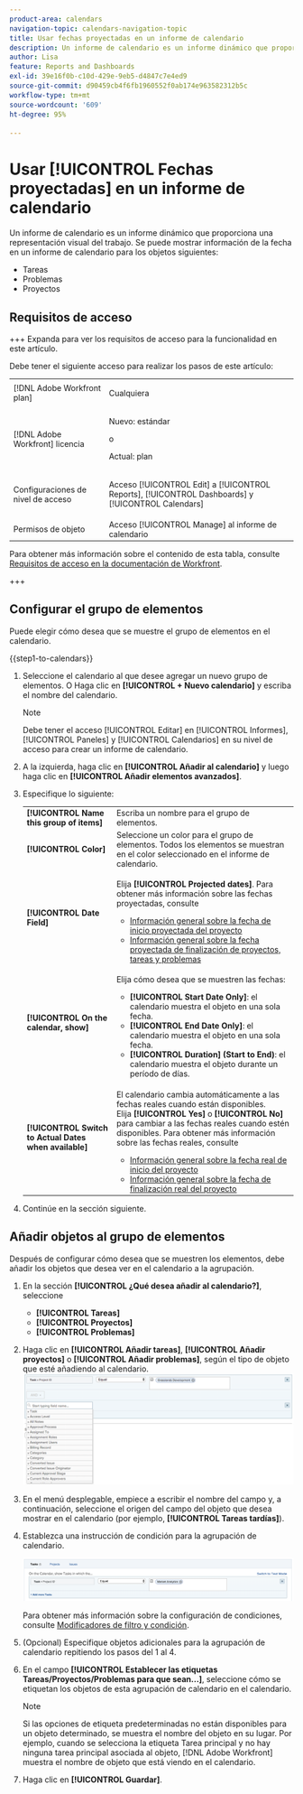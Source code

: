 ```yaml
---
product-area: calendars
navigation-topic: calendars-navigation-topic
title: Usar fechas proyectadas en un informe de calendario
description: Un informe de calendario es un informe dinámico que proporciona una representación visual del trabajo. Puede utilizar los campos Fecha proyectada en un informe de calendario para tareas, problemas y proyectos.
author: Lisa
feature: Reports and Dashboards
exl-id: 39e16f0b-c10d-429e-9eb5-d4847c7e4ed9
source-git-commit: d90459cb4f6fb1960552f0ab174e963582312b5c
workflow-type: tm+mt
source-wordcount: '609'
ht-degree: 95%

---
```


# Usar [!UICONTROL Fechas proyectadas] en un informe de calendario

Un informe de calendario es un informe dinámico que proporciona una representación visual del trabajo. Se puede mostrar información de la fecha en un informe de calendario para los objetos siguientes:

* Tareas
* Problemas
* Proyectos

## Requisitos de acceso

+++ Expanda para ver los requisitos de acceso para la funcionalidad en este artículo.

Debe tener el siguiente acceso para realizar los pasos de este artículo:

<table style="table-layout:auto"> 
 <col> 
 </col> 
 <col> 
 </col> 
 <tbody> 
  <tr> 
   <td role="rowheader">[!DNL Adobe Workfront plan]</td> 
   <td> <p>Cualquiera</p> </td> 
  </tr> 
  <tr> 
   <td role="rowheader">[!DNL Adobe Workfront] licencia</td> 
   <td><p>Nuevo: estándar</p>
       <p>o</p>
       <p>Actual: plan</p></td> 
  </tr> 
  <tr> 
   <td role="rowheader">Configuraciones de nivel de acceso</td> 
   <td> <p>Acceso [!UICONTROL Edit] a [!UICONTROL Reports], [!UICONTROL Dashboards] y [!UICONTROL Calendars]</p></td> 
  </tr> 
  <tr> 
   <td role="rowheader">Permisos de objeto</td> 
   <td>Acceso [!UICONTROL Manage] al informe de calendario</td> 
  </tr> 
 </tbody> 
</table>

Para obtener más información sobre el contenido de esta tabla, consulte [Requisitos de acceso en la documentación de Workfront](/help/quicksilver/administration-and-setup/add-users/access-levels-and-object-permissions/access-level-requirements-in-documentation.md).

+++

## Configurar el grupo de elementos

Puede elegir cómo desea que se muestre el grupo de elementos en el calendario.

{{step1-to-calendars}}

1. Seleccione el calendario al que desee agregar un nuevo grupo de elementos.
O
Haga clic en **[!UICONTROL + Nuevo calendario]** y escriba el nombre del calendario.

   >[!NOTE]
   >
   >Debe tener el acceso [!UICONTROL Editar] en [!UICONTROL Informes], [!UICONTROL Paneles] y [!UICONTROL Calendarios] en su nivel de acceso para crear un informe de calendario.

1. A la izquierda, haga clic en **[!UICONTROL Añadir al calendario]** y luego haga clic en **[!UICONTROL Añadir elementos avanzados]**.

1. Especifique lo siguiente:

   <table style="table-layout:auto">
    <col>
    <col>
    <tbody>
     <tr>
      <td role="rowheader"><strong>[!UICONTROL Name this group of items]</strong></td>
      <td>Escriba un nombre para el grupo de elementos.</td>
     </tr>
     <tr>
      <td role="rowheader"><strong>[!UICONTROL Color]</strong></td>
      <td>Seleccione un color para el grupo de elementos. Todos los elementos se muestran en el color seleccionado en el informe de calendario.</td>
     </tr>
     <tr>
      <td role="rowheader"><strong>[!UICONTROL Date Field]</strong></td>
      <td><p>Elija <strong>[!UICONTROL Projected dates]</strong>. Para obtener más información sobre las fechas proyectadas, consulte </p>
       <ul>
        <li><a href="../../../manage-work/projects/planning-a-project/project-projected-start-date.md" class="MCXref xref">Información general sobre la fecha de inicio proyectada del proyecto</a></li>
        <li><a href="../../../manage-work/projects/planning-a-project/project-projected-completion-date.md" class="MCXref xref">Información general sobre la fecha proyectada de finalización de proyectos, tareas y problemas</a><br></li>
       </ul></td>
     </tr>
     <tr>
      <td role="rowheader"><strong>[!UICONTROL On the calendar, show]</strong></td>
      <td><p>Elija cómo desea que se muestren las fechas:</p>
       <ul>
        <li><strong>[!UICONTROL Start Date Only]</strong>: el calendario muestra el objeto en una sola fecha.</li>
        <li><strong>[!UICONTROL End Date Only]</strong>: el calendario muestra el objeto en una sola fecha.</li>
        <li><strong>[!UICONTROL Duration] (Start to End)</strong>: el calendario muestra el objeto durante un período de días.</li>
       </ul></td>
     </tr>
     <tr data-mc-conditions="">
      <td role="rowheader"><strong>[!UICONTROL Switch to Actual Dates when available]</strong></td>
      <td><p>El calendario cambia automáticamente a las fechas reales cuando están disponibles. <br>Elija <strong>[!UICONTROL Yes]</strong> o <strong>[!UICONTROL No]</strong> para cambiar a las fechas reales cuando estén disponibles. Para obtener más información sobre las fechas reales, consulte</p>
       <ul>
        <li><a href="../../../manage-work/projects/planning-a-project/project-actual-start-date.md" class="MCXref xref">Información general sobre la fecha real de inicio del proyecto </a></li>
        <li><a href="../../../manage-work/projects/planning-a-project/project-actual-completion-date.md" class="MCXref xref">Información general sobre la fecha de finalización real del proyecto </a></li>
       </ul></td>
     </tr>
    </tbody>
   </table>

1. Continúe en la sección siguiente.

## Añadir objetos al grupo de elementos

Después de configurar cómo desea que se muestren los elementos, debe añadir los objetos que desea ver en el calendario a la agrupación.

1. En la sección **[!UICONTROL ¿Qué desea añadir al calendario?]**, seleccione

   * **[!UICONTROL Tareas]**
   * **[!UICONTROL Proyectos]**
   * **[!UICONTROL Problemas]**

1. Haga clic en **[!UICONTROL Añadir tareas]**, **[!UICONTROL Añadir proyectos]** o **[!UICONTROL Añadir problemas]**, según el tipo de objeto que esté añadiendo al calendario.
   ![Seleccionar objeto para el calendario](assets/field-name.png)

1. En el menú desplegable, empiece a escribir el nombre del campo y, a continuación, seleccione el origen del campo del objeto que desea mostrar en el calendario (por ejemplo, **[!UICONTROL Tareas tardías]**).
1. Establezca una instrucción de condición para la agrupación de calendario.

   ![Instrucción de condición](assets/condition-statement-calendar.png)

   Para obtener más información sobre la configuración de condiciones, consulte [Modificadores de filtro y condición](../../../reports-and-dashboards/reports/reporting-elements/filter-condition-modifiers.md).

1. (Opcional) Especifique objetos adicionales para la agrupación de calendario repitiendo los pasos del 1 al 4.
1. En el campo **[!UICONTROL Establecer las etiquetas Tareas/Proyectos/Problemas para que sean...]**, seleccione cómo se etiquetan los objetos de esta agrupación de calendario en el calendario.

   >[!NOTE]
   >
   >Si las opciones de etiqueta predeterminadas no están disponibles para un objeto determinado, se muestra el nombre del objeto en su lugar. Por ejemplo, cuando se selecciona la etiqueta Tarea principal y no hay ninguna tarea principal asociada al objeto, [!DNL Adobe Workfront] muestra el nombre de objeto que está viendo en el calendario.

1. Haga clic en **[!UICONTROL Guardar]**.

